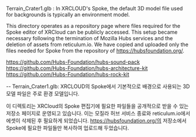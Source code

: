 
Terrain_Crater1.glb :  In XRCLOUD's Spoke, the default 3D model file used for backgrounds is typically an environment model.

This directory operates as a repository page where files required for the Spoke editor of XRCloud can be publicly accessed. This setup became necessary following the termination of Mozilla Hubs services and the deletion of assets from reticulum.io.
We have copied and uploaded only the files needed for Spoke from the repository of https://hubsfoundation.org/.

https://github.com/Hubs-Foundation/hubs-sound-pack
https://github.com/Hubs-Foundation/hubs-architecture-kit
https://github.com/Hubs-Foundation/hubs-rock-kit

--
Terrain_Crater1.glb: XRCLOUD의 Spoke에서 기본적으로 배경으로 사용되는 3D 모델 파일은 주로 환경 모델입니다.

이 디렉토리는 XRCloud의 Spoke 편집기에 필요한 파일들을 공개적으로 받을 수 있는 저장소 페이지로 운영되고 있습니다. 이는 모질라 허브 서비스 종료와 reticulum.io에서 에셋이 삭제된 후 필요하게 되었습니다.
https://hubsfoundation.org/의 저장소에서 Spoke에 필요한 파일들만 복사하여 업로드해 두었습니다.
